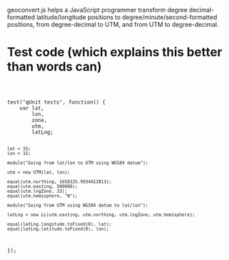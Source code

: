 geoconvert.js helps a JavaScript programmer transform degree decimal-formatted latitude/longitude positions to degree/minute/second-formatted positions, from degree-decimal to UTM, and from UTM to degree-decimal.

# Test code (which explains this better than words can)

<code>
    <pre>
test("qUnit tests", function() {
    var lat,
        lon,
        zone,
        utm,
        latLng;

    lat = 15;
    lon = 15;

    module("Going from lat/lon to UTM using WGS84 datum");

    utm = new UTM(lat, lon);

    equal(utm.northing, 1658325.9934411813);
    equal(utm.easting, 500000);
    equal(utm.lngZone, 33);
    equal(utm.hemisphere, "N");

    module("Going from UTM using WGS84 datum to lat/lon");

    latLng = new LL(utm.easting, utm.northing, utm.lngZone, utm.hemisphere);

    equal(latLng.longitude.toFixed(8), lat);
    equal(latLng.latitude.toFixed(8), lon);
});
    </pre>
</code>